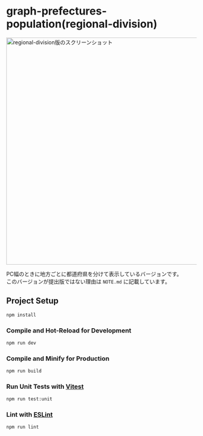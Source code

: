 # graph-prefectures-population(regional-division)

<img alt="regional-division版のスクリーンショット" src="https://user-images.githubusercontent.com/74708840/169999002-fbc28d97-c9cc-4a55-972d-978384c69327.png" width="600px">

PC幅のときに地方ごとに都道府県を分けて表示しているバージョンです。  
このバージョンが提出版ではない理由は `NOTE.md` に記載しています。

## Project Setup

```sh
npm install
```

### Compile and Hot-Reload for Development

```sh
npm run dev
```

### Compile and Minify for Production

```sh
npm run build
```

### Run Unit Tests with [Vitest](https://vitest.dev/)

```sh
npm run test:unit
```

### Lint with [ESLint](https://eslint.org/)

```sh
npm run lint
```
